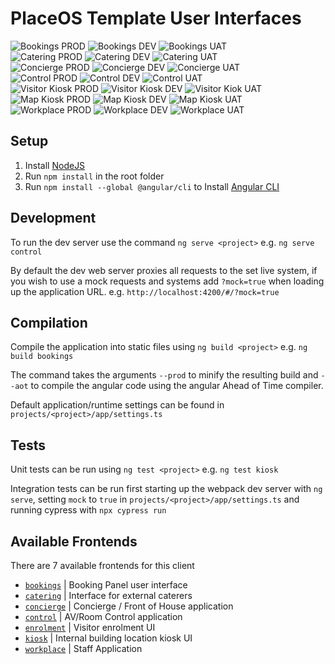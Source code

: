 # PlaceOS Template User Interfaces

![Bookings PROD](https://github.com/placeos/user-interfaces/workflows/BOOKINGS-PROD/badge.svg)
![Bookings DEV](https://github.com/placeos/user-interfaces/workflows/BOOKINGS-DEVELOP/badge.svg)
![Bookings UAT](https://github.com/placeos/user-interfaces/workflows/BOOKINGS-UAT/badge.svg)  
![Catering PROD](https://github.com/placeos/user-interfaces/workflows/CATERING-PROD/badge.svg)
![Catering DEV](https://github.com/placeos/user-interfaces/workflows/CATERING-DEVELOP/badge.svg)
![Catering UAT](https://github.com/placeos/user-interfaces/workflows/CATERING-UAT/badge.svg)  
![Concierge PROD](https://github.com/placeos/user-interfaces/workflows/CONCIERGE-PROD/badge.svg)
![Concierge DEV](https://github.com/placeos/user-interfaces/workflows/CONCIERGE-DEVELOP/badge.svg)
![Concierge UAT](https://github.com/placeos/user-interfaces/workflows/CONCIERGE-UAT/badge.svg)  
![Control PROD](https://github.com/placeos/user-interfaces/workflows/CONTROL-PROD/badge.svg)
![Control DEV](https://github.com/placeos/user-interfaces/workflows/CONTROL-DEVELOP/badge.svg)
![Control UAT](https://github.com/placeos/user-interfaces/workflows/CONTROL-UAT/badge.svg)  
![Visitor Kiosk PROD](https://github.com/placeos/user-interfaces/workflows/VISITOR-KIOSK-PROD/badge.svg)
![Visitor Kiosk DEV](https://github.com/placeos/user-interfaces/workflows/VISITOR-KIOSK-DEVELOP/badge.svg)
![Visitor Kiok UAT](https://github.com/placeos/user-interfaces/workflows/VISITOR-KIOSK-UAT/badge.svg)  
![Map Kiosk PROD](https://github.com/placeos/user-interfaces/workflows/MAP-KIOSK-PROD/badge.svg)
![Map Kiosk DEV](https://github.com/placeos/user-interfaces/workflows/MAP-KIOSK-DEVELOP/badge.svg)
![Map Kiosk UAT](https://github.com/placeos/user-interfaces/workflows/MAP-KIOSK-UAT/badge.svg)  
![Workplace PROD](https://github.com/placeos/user-interfaces/workflows/WORKPLACE-PROD/badge.svg)
![Workplace DEV](https://github.com/placeos/user-interfaces/workflows/WORKPLACE-DEVELOP/badge.svg)
![Workplace UAT](https://github.com/placeos/user-interfaces/workflows/WORKPLACE-UAT/badge.svg)

## Setup

1. Install [NodeJS](https://nodejs.org/en/download/current/)
1. Run `npm install` in the root folder
1. Run `npm install --global @angular/cli` to Install [Angular CLI](https://github.com/angular/angular-cli)

## Development

To run the dev server use the command `ng serve <project>` e.g. `ng serve control`

By default the dev web server proxies all requests to the set live system, if you wish to use a mock requests and systems add `?mock=true` when loading up the application URL. e.g. `http://localhost:4200/#/?mock=true`

## Compilation

Compile the application into static files using `ng build <project>` e.g. `ng build bookings`

The command takes the arguments `--prod` to minify the resulting build and `--aot` to compile the angular code using the angular Ahead of Time compiler.

Default application/runtime settings can be found in `projects/<project>/app/settings.ts`

## Tests

Unit tests can be run using `ng test <project>` e.g. `ng test kiosk`

Integration tests can be run first starting up the webpack dev server with `ng serve`, setting `mock` to `true` in `projects/<project>/app/settings.ts` and running cypress with `npx cypress run`

## Available Frontends

There are 7 available frontends for this client

-   [`bookings`](./projects/bookings/README.md) | Booking Panel user interface
-   [`catering`](./projects/catering/README.md) | Interface for external caterers
-   [`concierge`](./projects/concierge/README.md) | Concierge / Front of House application
-   [`control`](./projects/control/README.md) | AV/Room Control application
-   [`enrolment`](./projects/enrolment/README.md) | Visitor enrolment UI
-   [`kiosk`](./projects/map-kiosk/README.md) | Internal building location kiosk UI
-   [`workplace`](./projects/workplace/README.md) | Staff Application
